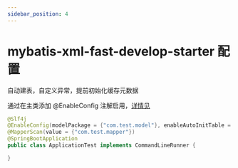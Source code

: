 ```yaml
---
sidebar_position: 4
---
```


# mybatis-xml-fast-develop-starter 配置

自动建表，自定义异常，提前初始化缓存元数据

通过在主类添加 @EnableConfig 注解启用，[详情见](/docs/help/annotation/EnableConfig)

```java
@Slf4j
@EnableConfig(modelPackage = {"com.test.model"}, enableAutoInitTable = true)
@MapperScan(value = {"com.test.mapper"})
@SpringBootApplication
public class ApplicationTest implements CommandLineRunner {

}
```